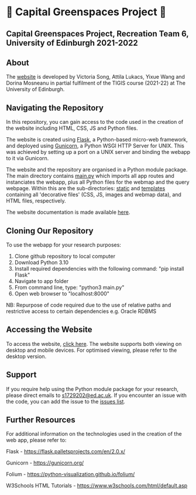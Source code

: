 #  🌳 Capital Greenspaces Project 🌳
## Capital Greenspaces Project, Recreation Team 6, University of Edinburgh 2021-2022

## About    
The [website](https://www.geos.ed.ac.uk/dev/ARQI) is developed by Victoria Song, Attila Lukacs, Yixue Wang and Dorina Mosneanu in partial fulfilment of the TIGIS course (2021-22) at The University of Edinburgh.

## Navigating the Repository

In this repository, you can gain access to the code used in the creation of the website including HTML, CSS, JS and Python files. 

The website is created using [Flask](https://flask.palletsprojects.com/en/2.0.x/quickstart/), a Python-based micro-web framework, and deployed using [Gunicorn](https://gunicorn.org/#deployment), a Python WSGI HTTP Server for UNIX. This was achieved by setting up a port on a UNIX server and binding the webapp to it via Gunicorn.

The website and the repository are organised in a Python module package. The main directory contains [main.py](main.py) which imports all app routes and instanciates the webapp, plus all Python files for the webmap and the query webpage. Within this are the sub-directories: [static](static) and [templates](templates) containing all 'decorative files' (CSS, JS, images and webmap data), and HTML files, respectively.

The website documentation is made available [here](Group_6_Documentation.pdf).

## Cloning Our Repository
To use the webapp for your research purposes:
1. Clone github repository to local computer
2. Download Python 3.10
3. Install required dependencies with the following command: "pip install Flask"
4. Navigate to app folder
5. From command line, type: "python3 main.py"
6. Open web browser to "localhost:8000"

NB: Repurpose of code required due to the use of relative paths and restrictive access to certain dependencies e.g. Oracle RDBMS


## Accessing the Website
To access the website, [click here](https://www.geos.ed.ac.uk/dev/ARQI). The website supports both viewing on desktop and mobile devices. For optimised viewing, please refer to the desktop version.

## Support
If you require help using the Python module package for your research, please direct emails to s1729202@ed.ac.uk. If you encounter an issue with the code, you can add the issue to the [issues list](https://github.com/attilacodes/Capital-Greenspaces-Project/issues).

## Further Resources
For additional information on the technologies used in the creation of the web app, please refer to:

Flask - https://flask.palletsprojects.com/en/2.0.x/

Gunicorn - https://gunicorn.org/

Folium - https://python-visualization.github.io/folium/

W3Schools HTML Tutorials - https://www.w3schools.com/html/default.asp
